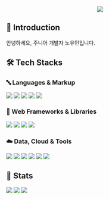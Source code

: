 <div align="center">
  <img src="https://capsule-render.vercel.app/api?type=cylinder&color=gradient&height=120&text=youmin%27s%20github&animation=fadeIn&fontColor=000000&fontSize=40" />
</div>

## 🙌 Introduction
안녕하세요, 주니어 개발자 노유민입니다.

## 🛠️ Tech Stacks

### 🔤 Languages & Markup
<p>
  <img src="https://img.shields.io/badge/HTML5-E34F26?style=flat&logo=html5&logoColor=white"/>
  <img src="https://img.shields.io/badge/CSS3-1572B6?style=flat&logo=css3&logoColor=white"/>
  <img src="https://img.shields.io/badge/Java-007396?style=flat&logo=java&logoColor=white"/>
  <img src="https://img.shields.io/badge/JavaScript-F7DF1E?style=flat&logo=javascript&logoColor=white"/>
  <img src="https://img.shields.io/badge/TypeScript-007ACC?style=flat&logo=typescript&logoColor=white"/>
</p>

### 🧩 Web Frameworks & Libraries
<p>
  <img src="https://img.shields.io/badge/React-61DAFB?style=flat&logo=react&logoColor=white"/>
  <img src="https://img.shields.io/badge/Next.js-000000?style=flat&logo=nextdotjs&logoColor=white"/>
  <img src="https://img.shields.io/badge/Spring_Boot-6DB33F?style=flat&logo=springboot&logoColor=white"/>
  <img src="https://img.shields.io/badge/Tailwind_CSS-06B6D4?style=flat&logo=tailwindcss&logoColor=white"/>
</p>

### ☁️ Data, Cloud & Tools
<p>
  <img src="https://img.shields.io/badge/GitHub-181717?style=flat&logo=github&logoColor=white"/>
  <img src="https://img.shields.io/badge/Figma-F24E1E?style=flat&logo=figma&logoColor=white"/>
  <img src="https://img.shields.io/badge/MySQL-4479A1?style=flat&logo=mysql&logoColor=white"/>
  <img src="https://img.shields.io/badge/Oracle-F80000?style=flat&logo=oracle&logoColor=white"/>
  <img src="https://img.shields.io/badge/Prisma-2D3748?style=flat&logo=prisma&logoColor=white"/>
  <img src="https://img.shields.io/badge/Amazon_AWS-232F3E?style=flat&logo=amazonaws&logoColor=white"/>
</p>

## 🏅 Stats
<p>
  <img src="https://github-readme-solvedac.hyp3rflow.vercel.app/api/?handle=caffrose" />
  <img src="https://github-readme-stats.vercel.app/api?username=caffrose415&show_icons=true&bg_color=180,ffffff,ffffff&title_color=000000&text_color=000000" />
  <img src="https://github-readme-stats.vercel.app/api/top-langs/?username=caffrose415&layout=compact&bg_color=180,ffffff,ffffff&title_color=000000&text_color=000000" />
</p>
